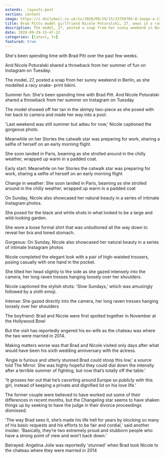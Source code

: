 ```yaml
---
extends: _layouts.post
section: content
image: https://i.dailymail.co.uk/1s/2020/09/29/15/33769704-0-image-a-139_1601390661021.jpg 
title: Brad Pitts model girlfriend Nicole Poturalski, 27, wows in a racy snake print bikini 
description: The model, 27, posted a snap from her sunny weekend in Berlin, as she modelled a racy snake- print bikini. 
date: 2020-09-29-15-47-22 
categories: [latest, tv] 
featured: true 
--- 
```

She's been spending time with Brad Pitt over the past few weeks. 

And Nicole Poturalski shared a throwback from her summer of fun on Instagram on Tuesday.

The model, 27, posted a snap from her sunny weekend in Berlin, as she modelled a racy snake- print bikini.

Summer fun: She's been spending time with Brad Pitt. And Nicole Poturalski shared a throwback from her summer on Instagram on Tuesday

The model showed off her tan in the skimpy two-piece as she posed with her back to camera and made her way into a pool.

'Last weekend was still summer but adieu for now,' Nicole captioned the gorgeous photo.

Meanwhile on her Stories the catwalk star was preparing for work, sharing a selfie of herself on an early morning flight.

She soon landed in Paris, beaming as she strolled around in the chilly weather, wrapped up warm in a padded coat. 

Early start: Meanwhile on her Stories the catwalk star was preparing for work, sharing a selfie of herself on an early morning flight

Change in weather: She soon landed in Paris, beaming as she strolled around in the chilly weather, wrapped up warm in a padded coat

On Sunday, Nicole also showcased her natural beauty in a series of intimate Instagram photos. 

She posed for the black and white shots in what looked to be a large and wild-looking garden.

She wore a loose formal shirt that was unbuttoned all the way down to reveal her bra and toned stomach. 

Gorgeous: On Sunday, Nicole also showcased her natural beauty in a series of intimate Instagram photos

Nicole completed the elegant look with a pair of high-waisted trousers, posing casually with one hand in the pocket.

She tilted her head slightly to the side as she gazed intensely into the camera, her long raven tresses hanging loosely over her shoulders.  

Nicole captioned the stylish shots: 'Slow Sundays,' which was amusingly followed by a sloth emoji.

Intense: She gazed directly into the camera, her long raven tresses hanging loosely over her shoulders

The boyfriend: Brad and Nicole were first spotted together in November at the Hollywood Bowl

But the visit has reportedly angered his ex-wife as the chateau was where the two were married in 2014.

Making matters worse was that Brad and Nicole visited only days after what would have been his sixth wedding anniversary with the actress.

'Angie is furious and utterly stunned Brad could stoop this low,' a source told The Mirror. She was highly hopeful they could dial down the intensity after a terrible summer of fighting, but now that’s totally off the table.' 

'It grosses her out that he’s cavorting around Europe so publicly with this girl, instead of keeping a private and dignified lid on his love life.'

The former couple were believed to have worked out some of their differences in recent months, but the Changeling star seems to have shaken things up by seeking to have the judge in their divorce proceedings dismissed. 

'The way Brad sees it, she’s made his life hell for years by blocking so many of his basic requests and his efforts to be fair and cordial,' said another insider. 'Basically, they’re two extremely proud and stubborn people who have a strong point of view and won’t back down.'  

Betrayed: Angelina Jolie was reportedly 'stunned' when Brad took Nicole to the chateau where they were married in 2014

